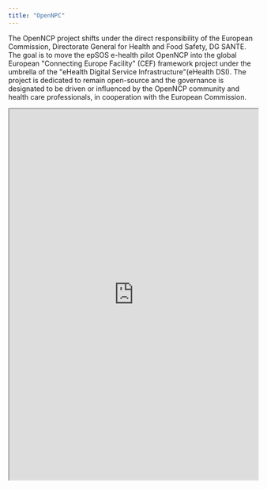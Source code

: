 ```yaml
---
title: "OpenNPC"
---
```


The OpenNCP project shifts under the direct responsibility of the European Commission, Directorate General for Health and Food Safety, DG SANTE. The goal is to move  the epSOS e-health pilot OpenNCP into the global European "Connecting Europe Facility" (CEF) framework project under the umbrella of the "eHealth Digital Service Infrastructure"(eHealth DSI).
The project is dedicated to remain open-source and the governance is designated to be driven or influenced by the OpenNCP community and health care professionals, in cooperation with the European Commission.

<iframe height="750" width="100%" src="https://ewelton.github.io/ktest/wiki.html#OpenNPC"></iframe>
